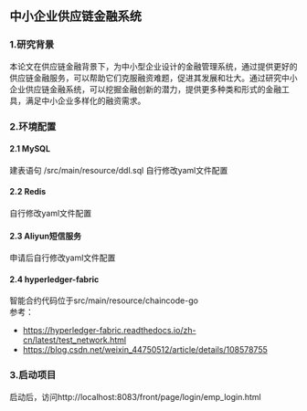 ## 中小企业供应链金融系统
### 1.研究背景
本论文在供应链金融背景下，为中小型企业设计的金融管理系统，通过提供更好的供应链金融服务，可以帮助它们克服融资难题，促进其发展和壮大。通过研究中小企业供应链金融系统，可以挖掘金融创新的潜力，提供更多种类和形式的金融工具，满足中小企业多样化的融资需求。

### 2.环境配置

#### 2.1 MySQL
建表语句 /src/main/resource/ddl.sql
自行修改yaml文件配置
#### 2.2 Redis
自行修改yaml文件配置
#### 2.3 Aliyun短信服务
申请后自行修改yaml文件配置
#### 2.4 hyperledger-fabric
智能合约代码位于src/main/resource/chaincode-go  
参考：
- https://hyperledger-fabric.readthedocs.io/zh-cn/latest/test_network.html
- https://blog.csdn.net/weixin_44750512/article/details/108578755

### 3.启动项目
启动后，访问http://localhost:8083/front/page/login/emp_login.html
